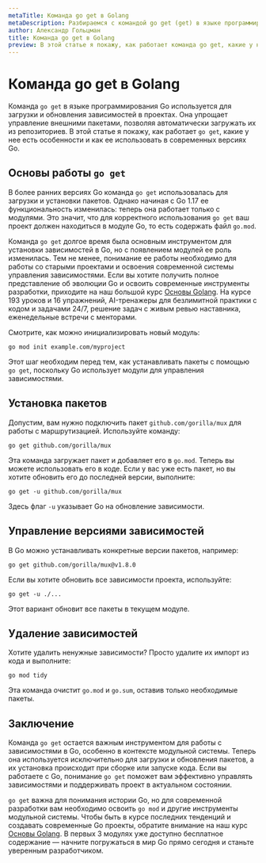 ```yaml
---
metaTitle: Команда go get в Golang
metaDescription: Разбираемся с командой go get (get) в языке программирования Go (Golang).
author: Александр Гольцман
title: Команда go get в Golang
preview: В этой статье я покажу, как работает команда go get, какие у нее есть особенности и как её использовать в современных версиях Go.
---
```


# **Команда go get в Golang**

Команда `go get` в языке программирования Go используется для загрузки и обновления зависимостей в проектах. Она упрощает управление внешними пакетами, позволяя автоматически загружать их из репозиториев. В этой статье я покажу, как работает `go get`, какие у нее есть особенности и как ее использовать в современных версиях Go.

## **Основы работы `go get`**

В более ранних версиях Go команда `go get` использовалась для загрузки и установки пакетов. Однако начиная с Go 1.17 ее функциональность изменилась: теперь она работает только с модулями. Это значит, что для корректного использования `go get` ваш проект должен находиться в модуле Go, то есть содержать файл `go.mod`.

Команда `go get` долгое время была основным инструментом для установки зависимостей в Go, но с появлением модулей ее роль изменилась. Тем не менее, понимание ее работы необходимо для работы со старыми проектами и освоения современной системы управления зависимостями. Если вы хотите получить полное представление об эволюции Go и освоить современные инструменты разработки, приходите на наш большой курс [Основы Golang](https://purpleschool.ru/course/go-basics?utm_source=knowledgebase&utm_medium=text&utm_campaign=Komanda_go_get_v_Golang). На курсе 193 уроков и 16 упражнений, AI-тренажеры для безлимитной практики с кодом и задачами 24/7, решение задач с живым ревью наставника, еженедельные встречи с менторами.

Смотрите, как можно инициализировать новый модуль:

```
go mod init example.com/myproject

```

Этот шаг необходим перед тем, как устанавливать пакеты с помощью `go get`, поскольку Go использует модули для управления зависимостями.

## **Установка пакетов**

Допустим, вам нужно подключить пакет `github.com/gorilla/mux` для работы с маршрутизацией. Используйте команду:

```
go get github.com/gorilla/mux

```

Эта команда загружает пакет и добавляет его в `go.mod`. Теперь вы можете использовать его в коде. Если у вас уже есть пакет, но вы хотите обновить его до последней версии, выполните:

```
go get -u github.com/gorilla/mux

```

Здесь флаг `-u` указывает Go на обновление зависимости.

## **Управление версиями зависимостей**

В Go можно устанавливать конкретные версии пакетов, например:

```
go get github.com/gorilla/mux@v1.8.0

```

Если вы хотите обновить все зависимости проекта, используйте:

```
go get -u ./...

```

Этот вариант обновит все пакеты в текущем модуле.

## **Удаление зависимостей**

Хотите удалить ненужные зависимости? Просто удалите их импорт из кода и выполните:

```
go mod tidy

```

Эта команда очистит `go.mod` и `go.sum`, оставив только необходимые пакеты.

## **Заключение**

Команда `go get` остается важным инструментом для работы с зависимостями в Go, особенно в контексте модульной системы. Теперь она используется исключительно для загрузки и обновления пакетов, а их установка происходит при сборке или запуске кода. Если вы работаете с Go, понимание `go get` поможет вам эффективно управлять зависимостями и поддерживать проект в актуальном состоянии.

`go get` важна для понимания истории Go, но для современной разработки вам необходимо освоить `go mod` и другие инструменты модульной системы. Чтобы быть в курсе последних тенденций и создавать современные Go проекты, обратите внимание на наш курс [Основы Golang](https://purpleschool.ru/course/go-basics?utm_source=knowledgebase&utm_medium=text&utm_campaign=Komanda_go_get_v_Golang). В первых 3 модулях уже доступно бесплатное содержание — начните погружаться в мир Go прямо сегодня и станьте уверенным разработчиком.
